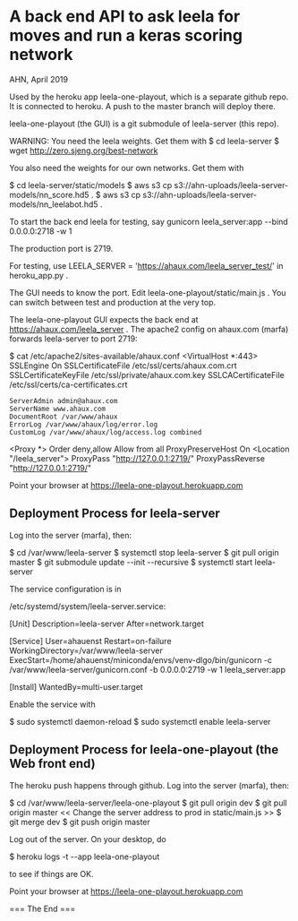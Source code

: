 
A back end API to ask leela for moves and run a keras scoring network
========================================================================
AHN, April 2019

Used by the heroku app leela-one-playout, which is a separate github repo.
It is connected to heroku. A push to the master branch will deploy there.

leela-one-playout (the GUI) is a git submodule of leela-server (this repo).

WARNING: You need the leela weights. Get them with
$ cd leela-server
$ wget http://zero.sjeng.org/best-network

You also need the weights for our own networks. Get them with

$ cd leela-server/static/models
$ aws s3 cp s3://ahn-uploads/leela-server-models/nn_score.hd5 .
$ aws s3 cp s3://ahn-uploads/leela-server-models/nn_leelabot.hd5 .
 
To start the back end leela for testing, say
gunicorn leela_server:app --bind 0.0.0.0:2718 -w 1

The production port is 2719.

For testing, use
LEELA_SERVER = 'https://ahaux.com/leela_server_test/'
in heroku_app.py . 

The GUI needs to know the port. Edit leela-one-playout/static/main.js .
You can switch between test and production at the very top.

The leela-one-playout GUI expects the back end at https://ahaux.com/leela_server .
The apache2 config on ahaux.com (marfa) forwards leela-server to port 2719:

$ cat /etc/apache2/sites-available/ahaux.conf 
<VirtualHost *:443>
    SSLEngine On
    SSLCertificateFile /etc/ssl/certs/ahaux.com.crt
    SSLCertificateKeyFile /etc/ssl/private/ahaux.com.key
    SSLCACertificateFile /etc/ssl/certs/ca-certificates.crt

    ServerAdmin admin@ahaux.com
    ServerName www.ahaux.com
    DocumentRoot /var/www/ahaux
    ErrorLog /var/www/ahaux/log/error.log
    CustomLog /var/www/ahaux/log/access.log combined

   <Proxy *>
        Order deny,allow
          Allow from all
    </Proxy>
    ProxyPreserveHost On
    <Location "/leela_server">
          ProxyPass "http://127.0.0.1:2719/"
          ProxyPassReverse "http://127.0.0.1:2719/"
    </Location>

</VirtualHost>

Point your browser at
https://leela-one-playout.herokuapp.com

Deployment Process for leela-server
-------------------------------------
Log into the server (marfa), then:

$ cd /var/www/leela-server
$ systemctl stop leela-server
$ git pull origin master
$ git submodule update --init --recursive
$ systemctl start leela-server

The service configuration is in 

/etc/systemd/system/leela-server.service:

[Unit]
Description=leela-server
After=network.target

[Service]
User=ahauenst
Restart=on-failure
WorkingDirectory=/var/www/leela-server
ExecStart=/home/ahauenst/miniconda/envs/venv-dlgo/bin/gunicorn -c /var/www/leela-server/gunicorn.conf -b 0.0.0.0:2719 -w 1 leela_server:app

[Install]
WantedBy=multi-user.target

Enable the service with

$ sudo systemctl daemon-reload
$ sudo systemctl enable leela-server

Deployment Process for leela-one-playout (the Web front end)
--------------------------------------------------------------

The heroku push happens through github.
Log into the server (marfa), then:

$ cd /var/www/leela-server/leela-one-playout
$ git pull origin dev
$ git pull origin master
<< Change the server address to prod in static/main.js >>
$ git merge dev
$ git push origin master

Log out of the server.
On your desktop, do

$ heroku logs -t --app leela-one-playout

to see if things are OK. 

Point your browser at
https://leela-one-playout.herokuapp.com


=== The End ===

